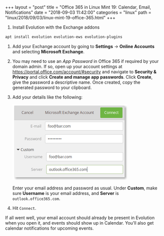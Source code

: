 +++
layout = "post"
title = "Office 365 in Linux Mint 19: Calendar, Email, Notifications"
date = "2018-09-03 11:42:00"
categories = "linux"
path = "linux/2018/09/03/linux-mint-19-office-365.html"
+++

1. Install Evolution with the Exchange addons

```bash
apt install evolution evolution-ews evolution-plugins
```

<!-- more -->

1. Add your Exchange account by going to **Settings** -> **Online Accounts** and selecting
   **Microsoft Exchange**.
1. You may need to use an _App Password_ in Office 365 if required by your domain admin. If so, open
   up your account settings at <https://portal.office.com/account/#security> and navigate to
   **Security & Privacy** and click **Create and manage app passwords**. Click **Create**, give the
   password a descriptive name. Once created, copy the generated password to your clipboard.
1. Add your details like the following:

   ![Office365 login details](/images/mint-o365-details.png)

   Enter your email address and password as usual. Under **Custom**, make sure **Username** is your
   email address, and **Server** is `outlook.office365.com`.

1. Hit `Connect`.

If all went well, your email account should already be present in Evolution when you open it, and
events should show up in Calendar. You'll also get calendar notifications for upcoming events.
